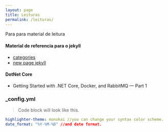 ```yaml
---
layout: page
title: Leituras
permalink: /leituras/
---
```


Para para material de leitura

#### Material de referencia para o jekyll
- [categories](https://blog.webjeda.com/jekyll-categories/)
- [new page jekyll](https://blog.webjeda.com/new-page-jekyll/) 

#### DotNet Core
- Getting Started with .NET Core, Docker, and RabbitMQ — Part 1


### _config.yml
> Code block will look like this.
```yml
highlighter-theme: monokai //you can change your syntax color scheme.
date_format: "%Y-%M-%D" //and date format.
```